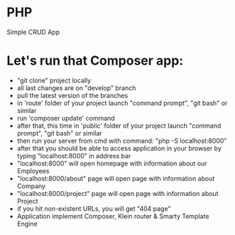 # PHP
Simple CRUD App
# Let's run that Composer app:

- "git clone" project locally
- all last changes are on "develop" branch
- pull the latest version of the branches
- in 'route' folder of your project launch "command prompt", "git bash" or similar
- run 'composer update' command
- after that, this time in 'public' folder of your project launch "command prompt", "git bash" or similar
- then run your server from cmd with command: "php -S localhost:8000"
- after that you should be able to access application in your browser by typing "localhost:8000" in address bar
- "localhost:8000" will open homepage with information about our Employees
- "localhost:8000/about" page will open page with information about Company
- "localhost:8000/project" page will open page with information about Project
- if you hit non-existent URLs, you will get "404 page"
- Application implement Composer, Klein router & Smarty Template Engine
